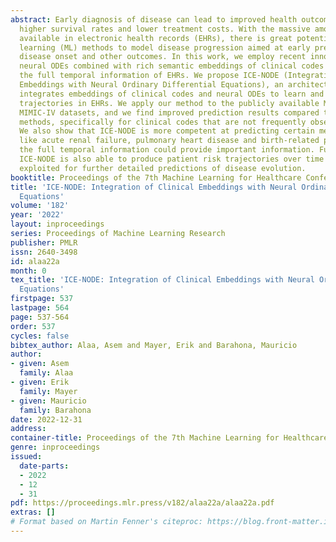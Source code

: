```yaml
---
abstract: Early diagnosis of disease can lead to improved health outcomes, including
  higher survival rates and lower treatment costs. With the massive amount of information
  available in electronic health records (EHRs), there is great potential to use machine
  learning (ML) methods to model disease progression aimed at early prediction of
  disease onset and other outcomes. In this work, we employ recent innovations in
  neural ODEs combined with rich semantic embeddings of clinical codes to harness
  the full temporal information of EHRs. We propose ICE-NODE (Integration of Clinical
  Embeddings with Neural Ordinary Differential Equations), an architecture that temporally
  integrates embeddings of clinical codes and neural ODEs to learn and predict patient
  trajectories in EHRs. We apply our method to the publicly available MIMIC-III and
  MIMIC-IV datasets, and we find improved prediction results compared to state-of-the-art
  methods, specifically for clinical codes that are not frequently observed in EHRs.
  We also show that ICE-NODE is more competent at predicting certain medical conditions,
  like acute renal failure, pulmonary heart disease and birth-related problems, where
  the full temporal information could provide important information. Furthermore,
  ICE-NODE is also able to produce patient risk trajectories over time that can be
  exploited for further detailed predictions of disease evolution.
booktitle: Proceedings of the 7th Machine Learning for Healthcare Conference
title: 'ICE-NODE: Integration of Clinical Embeddings with Neural Ordinary Differential
  Equations'
volume: '182'
year: '2022'
layout: inproceedings
series: Proceedings of Machine Learning Research
publisher: PMLR
issn: 2640-3498
id: alaa22a
month: 0
tex_title: 'ICE-NODE: Integration of Clinical Embeddings with Neural Ordinary Differential
  Equations'
firstpage: 537
lastpage: 564
page: 537-564
order: 537
cycles: false
bibtex_author: Alaa, Asem and Mayer, Erik and Barahona, Mauricio
author:
- given: Asem
  family: Alaa
- given: Erik
  family: Mayer
- given: Mauricio
  family: Barahona
date: 2022-12-31
address:
container-title: Proceedings of the 7th Machine Learning for Healthcare Conference
genre: inproceedings
issued:
  date-parts:
  - 2022
  - 12
  - 31
pdf: https://proceedings.mlr.press/v182/alaa22a/alaa22a.pdf
extras: []
# Format based on Martin Fenner's citeproc: https://blog.front-matter.io/posts/citeproc-yaml-for-bibliographies/
---
```

